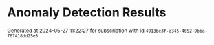 # Anomaly Detection Results


<sup>Generated at 2024-05-27 11:22:27 for subscription with id `4913be3f-a345-4652-9bba-767418dd25e3`</sup>
